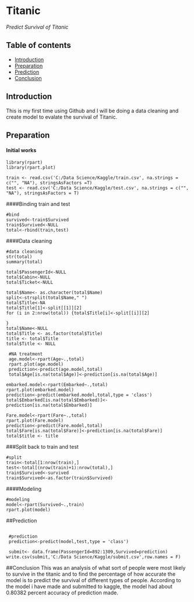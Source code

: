 # **Titanic**
*Predict Survival of Titanic*

## Table of contents

- [Introduction](#introduction)
- [Preparation](#preparation)
- [Prediction](#prediction)
- [Conclusion](#conclusion)


## Introduction
This is my first time using Github and I will be doing a data cleaning and create model to evalate the survival of Titanic.

## Preparation
#### Initial works
```
library(rpart)
library(rpart.plot)
```
```
train <- read.csv('C:/Data Science/Kaggle/train.csv', na.strings = c("", "NA"), stringsAsFactors =T)
test <- read.csv('C:/Data Science/Kaggle/test.csv', na.strings = c("", "NA"), stringsAsFactors = T)
```
####Binding train and test
```
#bind
survived<-train$Survived
train$Survived<-NULL
total<-rbind(train,test)
```
####Data cleaning
```
#data cleaning
str(total)
summary(total)
```
```
total$PassengerId<-NULL
total$Cabin<-NULL
total$Ticket<-NULL
```
```
total$Name<- as.character(total$Name)
split<-strsplit(total$Name," ")
total$Title<-NA
total$Title[1]<-split[[1]][2]
for (i in 2:nrow(total)) {total$Title[i]<-split[[i]][2]
  
}
total$Name<-NULL
total$Title <- as.factor(total$Title)
title <- total$Title
total$Title <- NULL
```
```
 #NA treatment
 age.model<-rpart(Age~.,total)
 rpart.plot(age.model)
 prediction<-predict(age.model,total)
 total$Age[is.na(total$Age)]<-prediction[is.na(total$Age)]
 ```
 ```
 embarked.model<-rpart(Embarked~.,total)
 rpart.plot(embarked.model)
 prediction<-predict(embarked.model,total,type = 'class')
 total$Embarked[is.na(total$Embarked)]<-prediction[is.na(total$Embarked)]
 ```
 ```
 Fare.model<-rpart(Fare~.,total)
 rpart.plot(Fare.model)
 prediction<-predict(Fare.model,total)
 total$Fare[is.na(total$Fare)]<-prediction[is.na(total$Fare)]
 total$title <- title
 ```
 ###Split back to train and test
 ```
 #split
 train<-total[1:nrow(train),]
 test<-total[(nrow(train)+1):nrow(total),]
 train$Survived<-survived
 train$Survived<-as.factor(train$Survived)
 ```
 ####Modeling
 ```
 #modeling
 model<-rpart(Survived~.,train)
 rpart.plot(model)
 ```
 ##Prediction
```

 #prediction
 prediction<-predict(model,test,type = 'class')
 
 submit<- data.frame(PassengerId=892:1309,Survived=prediction)
write.csv(submit,'C:/Data Science/Kaggle/submit.csv',row.names = F) 
 ```
 
 ##Conclusion
 This was an analysis of what sort of people were most likely to survive in the titanic and to find the percentage of how accurate the model is to predict the survival of different types of people. According to the model i have made and submitted to kaggle, the model had about 0.80382 percent accuracy of prediction made.

